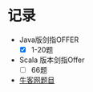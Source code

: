 # 记录
- Java版剑指OFFER 
  - [x] 1-20题
- Scala 版本剑指Offer
  - [ ] 66题
- [牛客网题目](https://www.nowcoder.com/ta/coding-interviews)

